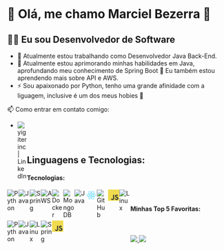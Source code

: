  # 👋 Olá, me chamo Marciel Bezerra 👋

## 🧑‍🎓 Eu sou Desenvolvedor de Software

- 🔭  Atualmente estou trabalhando como Desenvolvedor Java Back-End.
- 🥅  Atualmente estou aprimorando minhas habilidades em Java, aprofundando meu conhecimento de Spring Boot  🥰  Eu também estou aprendendo mais sobre API e AWS.
- ⚡ Sou apaixonado por Python, tenho uma grande afinidade com a liguagem, inclusive é um dos meus hobies  🥰



📫 Como entrar em contato comigo:


- [<img align="left" alt="yigiterinc | LinkedIn" width="22px" src="https://pics.freeicons.io/uploads/icons/png/16090541531530099327-512.png" />][linkedin]



<br />

## Linguagens e Tecnologias:

#### Tecnologias:

<img align="left" alt="Python" width="26px" src="https://cdn-icons-png.flaticon.com/512/1387/1387537.png"/>
<img align="left" alt="Java" width="26px" src="https://pics.freeicons.io/uploads/icons/png/378554371540553613-512.png"/>
<img align="left" alt="Spring" width="26px" src="https://pics.freeicons.io/uploads/icons/png/11755973651551952107-512.png"/>
<img align="left" alt="AWS" width="26px" src="https://pics.freeicons.io/uploads/icons/png/18181230061536126577-512.png"/>
<img align="left" alt="Docker" width="26px" src="https://cdn-icons-png.flaticon.com/512/5969/5969059.png"/>
<img align="left" alt="MongoDB" width="26px" src="https://cdn.icon-icons.com/icons2/2415/PNG/512/mongodb_original_wordmark_logo_icon_146425.png" />
<img align="left" alt="Java" width="26px" src="https://pics.freeicons.io/uploads/icons/png/191213921552037062-512.png" />
<img align="left" alt="React" width="26px" src="https://raw.githubusercontent.com/github/explore/80688e429a7d4ef2fca1e82350fe8e3517d3494d/topics/react/react.png"/>
<img align="left" alt="GitHub" width="26px" src="https://pics.freeicons.io/uploads/icons/png/9484177861548141924-512.png" />
<img align="left" alt="JavaScript" width="26px" src="https://raw.githubusercontent.com/github/explore/80688e429a7d4ef2fca1e82350fe8e3517d3494d/topics/javascript/javascript.png" />
<img align="left" alt="Linux" width="26px" bg: "30px solid white" src="https://cdn-icons-png.flaticon.com/512/6124/6124995.png" />

<br />

#### Minhas Top 5 Favoritas:

<img align="left" alt="Python" width="26px" src="https://cdn-icons-png.flaticon.com/512/1387/1387537.png"/>
<img align="left" alt="Java" width="26px" src="https://pics.freeicons.io/uploads/icons/png/378554371540553613-512.png"/>
<img align="left" alt="Linux" width="26px" bg: "30px solid white" src="https://cdn-icons-png.flaticon.com/512/6124/6124995.png" />
<img align="left" alt="Spring" width="26px" src="https://pics.freeicons.io/uploads/icons/png/11755973651551952107-512.png"/>
<img align="left" alt="JavaScript" width="26px" src="https://raw.githubusercontent.com/github/explore/80688e429a7d4ef2fca1e82350fe8e3517d3494d/topics/javascript/javascript.png" />


<br />
<br />

<div align="center" dir="auto">
  <a href="https://github.com/MarcieL-Bezerra">
<img height="180em" src="https://github-readme-stats.vercel.app/api?username=marciel-bezerra&count_private=true&show_icons=true&theme=nightowl" style="max-width: 100%;"/>
    <img height="180em" src="https://github-readme-stats.vercel.app/api/top-langs/?username=marciel-bezerra&hide=Tex,Batchfile,PowerShell&layout=compact&langs_count=5&theme=nightowl"/>

</a></div><a href="https://github.com/MarcieL-Bezerra">



[linkedin]: https://www.linkedin.com/in/marciel-bezerra-053407b6/



